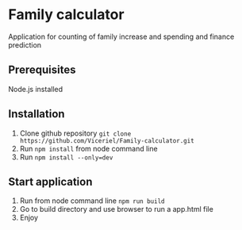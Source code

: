 # Family calculator

Application for counting of family increase and spending and finance prediction

## Prerequisites

Node.js installed

## Installation

1. Clone github repository `git clone https://github.com/Viceriel/Family-calculator.git`
1. Run `npm install` from node command line
1. Run `npm install --only=dev`

## Start application

1. Run from node command line `npm run build`
1. Go to build directory and use browser to run a app.html file
1. Enjoy
